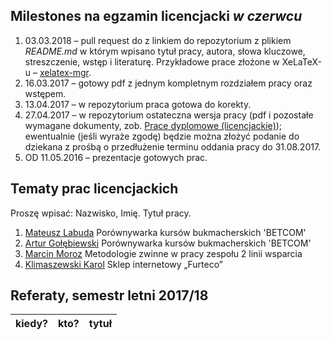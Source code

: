 ##  Milestones na egzamin licencjacki *w czerwcu*

1. 03.03.2018 – pull request do z linkiem do repozytorium z plikiem
  _README.md_ w którym wpisano tytuł pracy, autora, słowa kluczowe,
  streszczenie, wstęp i literaturę.
  Przykładowe prace złożone w XeLaTeX-u – [xelatex-mgr](https://github.com/wbzyl/xelatex-mgr).
1. 16.03.2017 – gotowy pdf z jednym kompletnym rozdziałem pracy oraz wstępem.
1. 13.04.2017 – w repozytorium praca gotowa do korekty.
1. 27.04.2017 – w repozytorium ostateczna wersja pracy (pdf i pozostałe wymagane
   dokumenty, zob. [Prace dyplomowe (licencjackie)](https://inf.ug.edu.pl/prace-dyplomowe-licencjackie));
   ewentualnie (jeśli wyraże zgodę) będzie można złożyć podanie do dziekana z prośbą
   o przedłużenie terminu oddania pracy do 31.08.2017.
1. OD 11.05.2016 – prezentacje gotowych prac.


## Tematy prac licencjackich

Proszę wpisać: Nazwisko, Imię. Tytuł pracy.

1. [Mateusz Labuda](https://github.com/mlabuda2/licencjat) Porównywarka kursów bukmacherskich 'BETCOM'
1. [Artur Gołębiewski](https://github.com/mlabuda2/licencjat) Porównywarka kursów bukmacherskich 'BETCOM'
1. [Marcin Moroz](https://github.com/mo-net/licencjacka) Metodologie zwinne w pracy zespołu 2 linii wsparcia
1. [Klimaszewski Karol](https://github.com/KKlimaszewski1/licencjat) Sklep internetowy „Furteco”


## Referaty, semestr letni 2017/18

| kiedy?     | kto?            | tytuł |
| :--------- | :-------------- | :---- |
